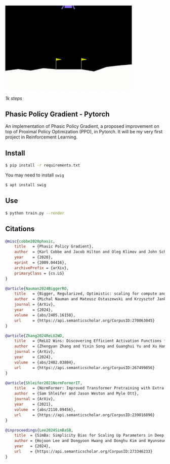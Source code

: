 <img src="./lunar.gif" width="400px"></img>

*1k steps*

## Phasic Policy Gradient - Pytorch

An implementation of Phasic Policy Gradient, a proposed improvement on top of Proximal Policy Optimization (PPO), in Pytorch. It will be my very first project in Reinforcement Learning.

## Install

```bash
$ pip install -r requirements.txt
```

You may need to install `swig`

```bash
$ apt install swig
```

## Use

```bash
$ python train.py --render
```

## Citations

```bibtex
@misc{cobbe2020phasic,
    title   = {Phasic Policy Gradient},
    author  = {Karl Cobbe and Jacob Hilton and Oleg Klimov and John Schulman},
    year    = {2020},
    eprint  = {2009.04416},
    archivePrefix = {arXiv},
    primaryClass = {cs.LG}
}
```

```bibtex
@article{Nauman2024BiggerRO,
    title   = {Bigger, Regularized, Optimistic: scaling for compute and sample-efficient continuous control},
    author  = {Michal Nauman and Mateusz Ostaszewski and Krzysztof Jankowski and Piotr Milo's and Marek Cygan},
    journal = {ArXiv},
    year    = {2024},
    volume  = {abs/2405.16158},
    url     = {https://api.semanticscholar.org/CorpusID:270063045}
}
```

```bibtex
@article{Zhang2024ReLU2WD,
    title   = {ReLU2 Wins: Discovering Efficient Activation Functions for Sparse LLMs},
    author  = {Zhengyan Zhang and Yixin Song and Guanghui Yu and Xu Han and Yankai Lin and Chaojun Xiao and Chenyang Song and Zhiyuan Liu and Zeyu Mi and Maosong Sun},
    journal = {ArXiv},
    year    = {2024},
    volume  = {abs/2402.03804},
    url     = {https://api.semanticscholar.org/CorpusID:267499856}
}
```

```bibtex
@article{Shleifer2021NormFormerIT,
    title   = {NormFormer: Improved Transformer Pretraining with Extra Normalization},
    author  = {Sam Shleifer and Jason Weston and Myle Ott},
    journal = {ArXiv},
    year    = {2021},
    volume  = {abs/2110.09456},
    url     = {https://api.semanticscholar.org/CorpusID:239016890}
}
```

```bibtex
@inproceedings{Lee2024SimBaSB,
    title  = {SimBa: Simplicity Bias for Scaling Up Parameters in Deep Reinforcement Learning},
    author = {Hojoon Lee and Dongyoon Hwang and Donghu Kim and Hyunseung Kim and Jun Jet Tai and Kaushik Subramanian and Peter R. Wurman and Jaegul Choo and Peter Stone and Takuma Seno},
    year   = {2024},
    url    = {https://api.semanticscholar.org/CorpusID:273346233}
}
```
